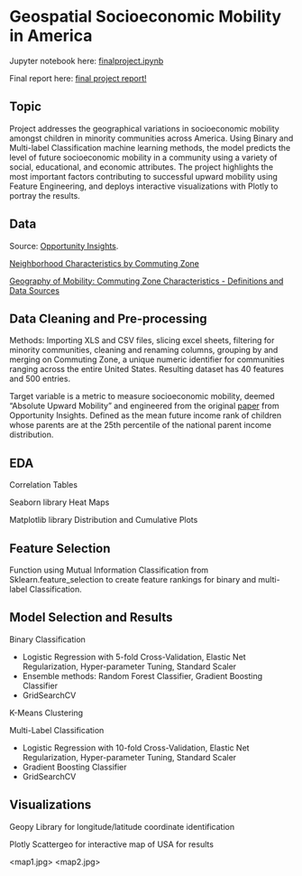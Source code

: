 # Geospatial Socioeconomic Mobility in America

Jupyter notebook here: [finalproject.ipynb](https://github.com/francisfjin/Geospatial_SocioeconomicMobility/blob/main/finalproject.ipynb)

Final report here: [final project report!](https://github.com/francisfjin/Geospatial_SocioeconomicMobility/blob/main/FinalReport.pdf)

## Topic

Project addresses the geographical variations in socioeconomic mobility amongst children in minority communities across America. Using Binary and Multi-label Classification machine learning methods, the model predicts the level of future socioeconomic mobility in a community using a variety of social, educational, and economic attributes. The project highlights the most important factors contributing to successful upward mobility using Feature Engineering, and deploys interactive visualizations with Plotly to portray the results. 

## Data

Source: [Opportunity Insights](https://opportunityinsights.org/data/).

[Neighborhood Characteristics by Commuting Zone](https://github.com/francisfjin/Geospatial_SocioeconomicMobility/blob/main/CZ_neighborhoodcharacteristicsbycsv.csv)

[Geography of Mobility: Commuting Zone Characteristics - Definitions and Data Sources](https://github.com/francisfjin/Geospatial_SocioeconomicMobility/blob/main/online_data_tables-8.xls)

## Data Cleaning and Pre-processing

Methods: Importing XLS and CSV files, slicing excel sheets, filtering for minority communities, cleaning and renaming columns, grouping by and merging on Commuting Zone, a unique numeric identifier for communities ranging across the entire United States. Resulting dataset has 40 features and 500 entries. 

Target variable is a metric to measure socioeconomic mobility, deemed “Absolute Upward Mobility” and engineered from the original [paper](https://opportunityinsights.org/paper/land-of-opportunity/) from Opportunity Insights. Defined as the mean future income rank of children whose parents are at the 25th percentile of the national parent income distribution. 


## EDA

Correlation Tables

Seaborn library Heat Maps 

Matplotlib library Distribution and Cumulative Plots



## Feature Selection

Function using Mutual Information Classification from Sklearn.feature_selection to create feature rankings for binary and multi-label Classification. 

<feature rankings.jpg>
<top ten features.jpg>


## Model Selection and Results

Binary Classification
- Logistic Regression with 5-fold Cross-Validation, Elastic Net Regularization, Hyper-parameter Tuning, Standard Scaler
- Ensemble methods: Random Forest Classifier, Gradient Boosting Classifier
- GridSearchCV 

K-Means Clustering

Multi-Label Classification
- Logistic Regression with 10-fold Cross-Validation, Elastic Net Regularization, Hyper-parameter Tuning, Standard Scaler
- Gradient Boosting Classifier
- GridSearchCV 

## Visualizations

Geopy Library for longitude/latitude coordinate identification

Plotly Scattergeo for interactive map of USA for results 

<map1.jpg>
<map2.jpg>














